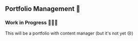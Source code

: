 ## Portfolio Management 📄

### Work in Progress 🔨👷‍♂️
This will be a portfolio with content manager (but it's not yet 😢)
